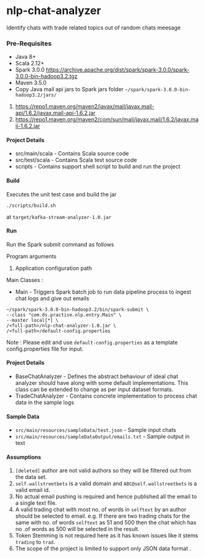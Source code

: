 # nlp-chat-analyzer
Identify chats with trade related topics out of random chats meesage

### Pre-Requisites
* Java 8+
* Scala 2.12+
* Spark 3.0.0
 https://archive.apache.org/dist/spark/spark-3.0.0/spark-3.0.0-bin-hadoop3.2.tgz
* Maven 3.5.0
* Copy Java mail api jars to Spark jars folder `~/spark/spark-3.0.0-bin-hadoop3.2/jars/`
1. https://repo1.maven.org/maven2/javax/mail/javax.mail-api/1.6.2/javax.mail-api-1.6.2.jar
2. https://repo1.maven.org/maven2/com/sun/mail/javax.mail/1.6.2/javax.mail-1.6.2.jar

#### Project Details
* src/main/scala - Contains Scala source code
* src/test/scala - Contains Scala test source code  
* scripts - Contains support shell script to build and run the project


#### Build
Executes the unit test case and build the jar 
```shell script
./scripts/build.sh
```
at 
`target/kafka-stream-analyzer-1.0.jar`


#### Run
Run the Spark submit command as follows

Program arguments
1. Application configuration path

Main Classes :
* Main  - Triggers Spark batch job to run data pipeline process to ingest chat logs and give out emails
```shell script
~/spark/spark-3.0.0-bin-hadoop3.2/bin/spark-submit \
--class "com.ds.practise.nlp.entry.Main" \
--master local[*] \
/<full-path>/nlp-chat-analyzer-1.0.jar \
/<full-path>/default-config.properties
```

Note : Please edit and use `default-config.properties` as a template config.properties file for input.

#### Project Details
* BaseChatAnalyzer - Defines the abstract behaviour of ideal chat analyzer should have along with some default implementations.
This class can be extended to change as per input dataset formats.
* TradeChatAnalyzer - Contains concrete implementation to process chat data in the sample logs

#### Sample Data 
* `src/main/resources/sampleData/test.json` - Sample input chats
* `src/main/resources/sampleDataOutput/emails.txt` - Sample output in text
  
#### Assumptions
1. `[deleted]` author are not valid authors so they will be filtered out from the data set.
2. `self.wallstreetbets` is a valid domain and `ABC@self.wallstreetbets` is a valid email id.
3. No actual email pushing is required and hence published all the email to a single text file.
4. A valid trading chat with most no. of words in `selftext` by an author should be selected to email.
e.g. If there are two trading chats for the same with no. of words `selftext` as 51 and 500 then the chat which has no .of words as 500 will 
be selected in the result.
5. Token Stemming is not required here as it has known issues like it stems `trading` to `trad`.
6. The scope of the project is limited to support only JSON data format . 
